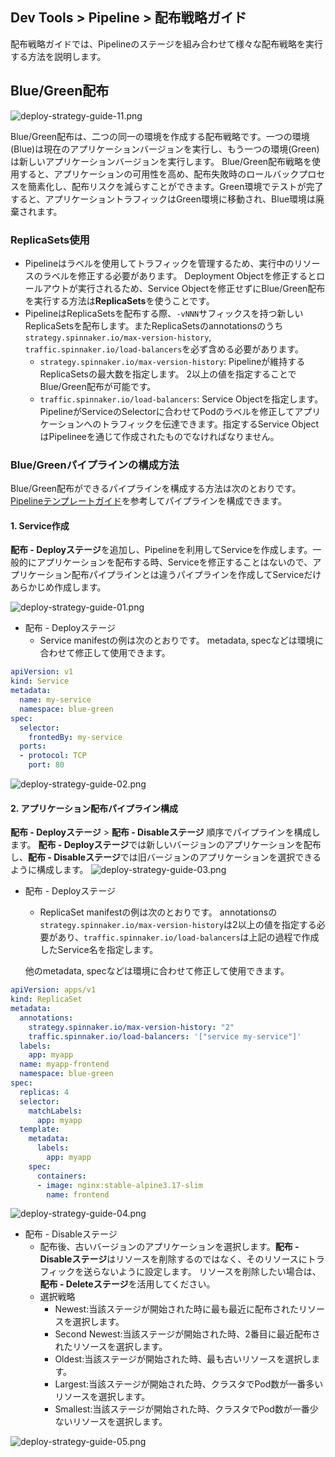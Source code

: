 ## Dev Tools > Pipeline > 配布戦略ガイド

配布戦略ガイドでは、Pipelineのステージを組み合わせて様々な配布戦略を実行する方法を説明します。

## Blue/Green配布

![deploy-strategy-guide-11.png](http://static.toastoven.net/prod_pipeline/2024-05-28/deploy-strategy-guide-11.png)

Blue/Green配布は、二つの同一の環境を作成する配布戦略です。一つの環境(Blue)は現在のアプリケーションバージョンを実行し、もう一つの環境(Green)は新しいアプリケーションバージョンを実行します。
Blue/Green配布戦略を使用すると、アプリケーションの可用性を高め、配布失敗時のロールバックプロセスを簡素化し、配布リスクを減らすことができます。Green環境でテストが完了すると、アプリケーショントラフィックはGreen環境に移動され、Blue環境は廃棄されます。

### ReplicaSets使用

- Pipelineはラベルを使用してトラフィックを管理するため、実行中のリソースのラベルを修正する必要があります。
Deployment Objectを修正するとロールアウトが実行されるため、Service Objectを修正せずにBlue/Green配布を実行する方法は**ReplicaSets**を使うことです。
- PipelineはReplicaSetsを配布する際、`-vNNN`サフィックスを持つ新しいReplicaSetsを配布します。またReplicaSetsのannotationsのうち`strategy.spinnaker.io/max-version-history`, `traffic.spinnaker.io/load-balancers`を必ず含める必要があります。
    - `strategy.spinnaker.io/max-version-history`: Pipelineが維持するReplicaSetsの最大数を指定します。 2以上の値を指定することでBlue/Green配布が可能です。
    - `traffic.spinnaker.io/load-balancers`: Service Objectを指定します。 PipelineがServiceのSelectorに合わせてPodのラベルを修正してアプリケーションへのトラフィックを伝達できます。指定するService ObjectはPipelineeを通じて作成されたものでなければなりません。

### Blue/Greenパイプラインの構成方法

Blue/Green配布ができるパイプラインを構成する方法は次のとおりです。
[Pipelineテンプレートガイド](/Dev%20Tools/Pipeline/ja/template-guide/)を参考してパイプラインを構成できます。

#### 1. Service作成

**配布 - Deployステージ**を追加し、Pipelineを利用してServiceを作成します。一般的にアプリケーションを配布する時、Serviceを修正することはないので、アプリケーション配布パイプラインとは違うパイプラインを作成してServiceだけあらかじめ作成します。

![deploy-strategy-guide-01.png](http://static.toastoven.net/prod_pipeline/2024-05-28/deploy-strategy-guide-01.png)

- 配布 - Deployステージ
    - Service manifestの例は次のとおりです。 metadata, specなどは環境に合わせて修正して使用できます。

``` yaml
apiVersion: v1
kind: Service
metadata:
  name: my-service
  namespace: blue-green
spec:
  selector:
    frontedBy: my-service
  ports:
  - protocol: TCP
    port: 80
```

![deploy-strategy-guide-02.png](http://static.toastoven.net/prod_pipeline/2024-05-28/deploy-strategy-guide-02.png)

#### 2. アプリケーション配布パイプライン構成

**配布 - Deployステージ** > **配布 - Disableステージ** 順序でパイプラインを構成します。 **配布 - Deployステージ**では新しいバージョンのアプリケーションを配布し、**配布 - Disableステージ**では旧バージョンのアプリケーションを選択できるように構成します。
![deploy-strategy-guide-03.png](http://static.toastoven.net/prod_pipeline/2024-05-28/deploy-strategy-guide-03.png)

- 配布 - Deployステージ
    - ReplicaSet manifestの例は次のとおりです。 annotationsの`strategy.spinnaker.io/max-version-history`は2以上の値を指定する必要があり、`traffic.spinnaker.io/load-balancers`は上記の過程で作成したService名を指定します。

     他のmetadata, specなどは環境に合わせて修正して使用できます。

```yaml
apiVersion: apps/v1
kind: ReplicaSet
metadata:
  annotations:
    strategy.spinnaker.io/max-version-history: "2"
    traffic.spinnaker.io/load-balancers: '["service my-service"]'
  labels:
    app: myapp
  name: myapp-frontend
  namespace: blue-green
spec:
  replicas: 4
  selector:
    matchLabels:
      app: myapp
  template:
    metadata:
      labels:
        app: myapp
    spec:
      containers:
      - image: nginx:stable-alpine3.17-slim
        name: frontend
```

![deploy-strategy-guide-04.png](http://static.toastoven.net/prod_pipeline/2024-05-28/deploy-strategy-guide-04.png)

- 配布 - Disableステージ
    - 配布後、古いバージョンのアプリケーションを選択します。**配布 - Disableステージ**はリソースを削除するのではなく、そのリソースにトラフィックを送らないように設定します。
     リソースを削除したい場合は、**配布 - Deleteステージ**を活用してください。
    - 選択戦略
        - Newest:当該ステージが開始された時に最も最近に配布されたリソースを選択します。
        - Second Newest:当該ステージが開始された時、2番目に最近配布されたリソースを選択します。
        - Oldest:当該ステージが開始された時、最も古いリソースを選択します。
        - Largest:当該ステージが開始された時、クラスタでPod数が一番多いリソースを選択します。
        - Smallest:当該ステージが開始された時、クラスタでPod数が一番少ないリソースを選択します。

![deploy-strategy-guide-05.png](http://static.toastoven.net/prod_pipeline/2024-05-28/deploy-strategy-guide-05.png)
